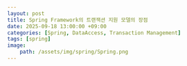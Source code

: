 ```yaml
---
layout: post
title: Spring Framework의 트랜잭션 지원 모델의 장점
date: 2025-09-18 13:00:00 +09:00
categories: [Spring, DataAccess, Transaction Management]
tags: [spring]
image:
    path: /assets/img/spring/Spring.png
---
```


